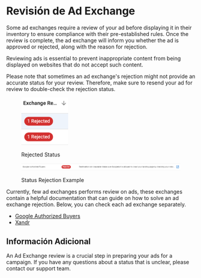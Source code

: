# Revisión de Ad Exchange

Some ad exchanges require a review of your ad before displaying it in their inventory to ensure compliance with their pre-established rules. Once the review is complete, the ad exchange will inform you whether the ad is approved or rejected, along with the reason for rejection.&#x20;

Reviewing ads is essential to prevent inappropriate content from being displayed on websites that do not accept such content.&#x20;

Please note that sometimes an ad exchange's rejection might not provide an accurate status for your review. Therefore, make sure to resend your ad for review to double-check the rejection status.



<figure><img src="../../../../.gitbook/assets/image (149).png" alt="" width="125"><figcaption><p>Rejected Status</p></figcaption></figure>

<figure><img src="../../../../.gitbook/assets/image (478).png" alt=""><figcaption><p>Status Rejection Example</p></figcaption></figure>

Currently, few ad exchanges performs review on ads, these exchanges contain a helpful documentation that can guide on how to solve an ad exchange rejection. Below, you can check each ad exchange separately.

* [Google Authorized Buyers](google-authorized-buyers.md)
* [Xandr](xandr.md)

## Información Adicional <a href="#additional-information" id="additional-information"></a>

An Ad Exchange review is a crucial step in preparing your ads for a campaign. If you have any questions about a status that is unclear, please contact our support team.
